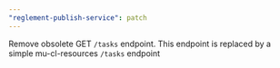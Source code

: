 ```yaml
---
"reglement-publish-service": patch
---
```


Remove obsolete GET `/tasks` endpoint. This endpoint is replaced by a simple mu-cl-resources `/tasks` endpoint
